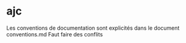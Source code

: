 # ajc
Les conventions de documentation sont explicités dans le document conventions.md
Faut faire des conflits
